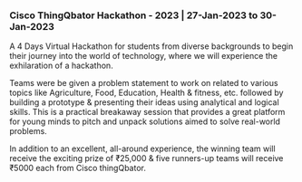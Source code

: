 ### Cisco ThingQbator Hackathon - 2023 | 27-Jan-2023 to 30-Jan-2023

A 4 Days Virtual Hackathon for students from diverse backgrounds to begin their journey into the world of technology, where we will experience the exhilaration of a hackathon.

Teams were be given a problem statement to work on related to various topics like Agriculture, Food, Education, Health & fitness, etc. followed by building a prototype & presenting their ideas using analytical and logical skills. This is a practical breakaway session that provides a great platform for young minds to pitch and unpack solutions aimed to solve real-world problems.

In addition to an excellent, all-around experience, the winning team will receive the exciting prize of ₹25,000 & five runners-up teams will receive ₹5000 each from Cisco thingQbator.
